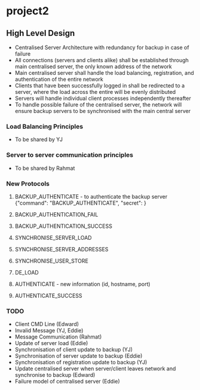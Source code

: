 # project2

## High Level Design
- Centralised Server Architecture with redundancy for backup in case of failure
- All connections (servers and clients alike) shall be established through main centralised server, the only known address of the network
- Main centralised server shall handle the load balancing, registration, and authentication of the entire network
- Clients that have been successfully logged in shall be redirected to a server, where the load across the entire will be evenly distributed
- Servers will handle individual client processes independently thereafter
- To handle possible failure of the centralised server, the network will ensure backup servers to be synchronised with the main central server

### Load Balancing Principles
- To be shared by YJ

### Server to server communication principles
- To be shared by Rahmat

### New Protocols
1. BACKUP_AUTHENTICATE - to authenticate the backup server
{"command": "BACKUP_AUTHENTICATE",
"secret": <secret>}

2. BACKUP_AUTHENTICATION_FAIL
3. BACKUP_AUTHENTICATION_SUCCESS
4. SYNCHRONISE_SERVER_LOAD
5. SYNCHRONISE_SERVER_ADDRESSES
6. SYNCHRONISE_USER_STORE
7. DE_LOAD 
8. AUTHENTICATE - new information (id, hostname, port)
9. AUTHENTICATE_SUCCESS

### TODO
- Client CMD Line (Edward)
- Invalid Message (YJ, Eddie)
- Message Communication (Rahmat)
- Update of server load (Eddie)
- Synchronisation of client update to backup (YJ)
- Synchronisation of server update to backup (Eddie)
- Synchronisation of registration update to backup (YJ)
- Update centralised server when server/client leaves network and synchronise to backup (Edward)
- Failure model of centralised server (Eddie) 
